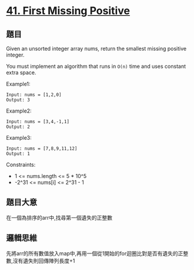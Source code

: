 # [41. First Missing Positive](https://leetcode.com/problems/first-missing-positive/)

## 題目
Given an unsorted integer array nums, return the smallest missing positive integer.

You must implement an algorithm that runs in `O(n)` time and uses constant extra space.

Example1:
```
Input: nums = [1,2,0]
Output: 3
```

Example2:
```
Input: nums = [3,4,-1,1]
Output: 2
```

Example3:
```
Input: nums = [7,8,9,11,12]
Output: 1
```

Constraints:

* 1 <= nums.length <= 5 * 10^5
* -2^31 <= nums[i] <= 2^31 - 1

## 題目大意
在一個為排序的arr中,找尋第一個遺失的正整數

## 邏輯思維
先將arr的所有數值放入map中,再用一個從1開始的for迴圈比對是否有遺失的正整數,沒有遺失則回傳陣列長度+1